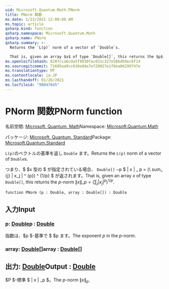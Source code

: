 ```yaml
---
uid: Microsoft.Quantum.Math.PNorm
title: PNorm 関数
ms.date: 1/23/2021 12:00:00 AM
ms.topic: article
qsharp.kind: function
qsharp.namespace: Microsoft.Quantum.Math
qsharp.name: PNorm
qsharp.summary: >-
  Returns the `L(p)` norm of a vector of `Double`s.

  That is, given an array $x$ of type `Double[]`, this returns the $p$-norm $\|x\|\_p= (\sum_{j}|x_j|^{p})^{1/p}$.
ms.openlocfilehash: 6207cca6cda5f9030facd31c327e58bdb9ecbf14
ms.sourcegitcommit: 71605ea9cc630e84e7ef29027e1f0ea06299747e
ms.translationtype: MT
ms.contentlocale: ja-JP
ms.lasthandoff: 01/26/2021
ms.locfileid: "98847645"
---
```

# <a name="pnorm-function"></a><span data-ttu-id="97410-102">PNorm 関数</span><span class="sxs-lookup"><span data-stu-id="97410-102">PNorm function</span></span>

<span data-ttu-id="97410-103">名前空間: [Microsoft. Quantum. Math](xref:Microsoft.Quantum.Math)</span><span class="sxs-lookup"><span data-stu-id="97410-103">Namespace: [Microsoft.Quantum.Math](xref:Microsoft.Quantum.Math)</span></span>

<span data-ttu-id="97410-104">パッケージ: [Microsoft. Quantum. Standard](https://nuget.org/packages/Microsoft.Quantum.Standard)</span><span class="sxs-lookup"><span data-stu-id="97410-104">Package: [Microsoft.Quantum.Standard](https://nuget.org/packages/Microsoft.Quantum.Standard)</span></span>


<span data-ttu-id="97410-105">`L(p)`のベクトルの基準を返し `Double` ます。</span><span class="sxs-lookup"><span data-stu-id="97410-105">Returns the `L(p)` norm of a vector of `Double`s.</span></span>

<span data-ttu-id="97410-106">つまり、$ $x 型の $ が指定されている場合、 `Double[]` $-$p $ \| x \| \_ p = (\ sum_ {j} | x_j | ^ {p}) ^ {1/p} $ が返されます。</span><span class="sxs-lookup"><span data-stu-id="97410-106">That is, given an array $x$ of type `Double[]`, this returns the $p$-norm $\|x\|\_p= (\sum_{j}|x_j|^{p})^{1/p}$.</span></span>

```qsharp
function PNorm (p : Double, array : Double[]) : Double
```


## <a name="input"></a><span data-ttu-id="97410-107">入力</span><span class="sxs-lookup"><span data-stu-id="97410-107">Input</span></span>

### <a name="p--double"></a><span data-ttu-id="97410-108">p: [Double](xref:microsoft.quantum.lang-ref.double)</span><span class="sxs-lookup"><span data-stu-id="97410-108">p : [Double](xref:microsoft.quantum.lang-ref.double)</span></span>

<span data-ttu-id="97410-109">指数は、$p $-基準で $ $p ます。</span><span class="sxs-lookup"><span data-stu-id="97410-109">The exponent $p$ in the $p$-norm.</span></span>


### <a name="array--double"></a><span data-ttu-id="97410-110">array: [Double](xref:microsoft.quantum.lang-ref.double)[]</span><span class="sxs-lookup"><span data-stu-id="97410-110">array : [Double](xref:microsoft.quantum.lang-ref.double)[]</span></span>





## <a name="output--double"></a><span data-ttu-id="97410-111">出力: [Double](xref:microsoft.quantum.lang-ref.double)</span><span class="sxs-lookup"><span data-stu-id="97410-111">Output : [Double](xref:microsoft.quantum.lang-ref.double)</span></span>

<span data-ttu-id="97410-112">$P $-標準 $ \| x \| _p $。</span><span class="sxs-lookup"><span data-stu-id="97410-112">The $p$-norm $\|x\|_p$.</span></span>